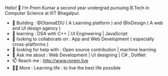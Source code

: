 Hello! 👋
I'm Prem Kumar
a second year undergrad pursuing B.Tech in Computer Science at IIIT Bhagalpur.

- 🔭 Building : @OtareaEDU ( A Learning platform ) and @InDesign ( A web and UI design agency )
- 🌱 learning : DSA with C++ | UI Engineering | JavaScript
- 👯 looking to collaborate on : App and Web Development ( especially cross-platforms )
- 🤔 looking for help with : Open source contribution | machine learning 
- 💬 Ask me about : Web Development | UI designing | C# , DotNet
- 📫 Reach me : http://www.rprem.live
- 🧘‍♂️ More : Learning life : to live the best life possible
